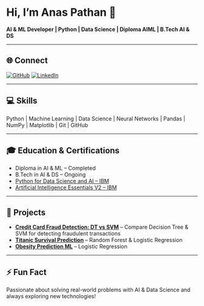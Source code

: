 # Hi, I’m Anas Pathan 👋
**AI & ML Developer | Python | Data Science | Diploma AIML | B.Tech AI & DS**

---

## 🌐 Connect
[![GitHub](https://img.shields.io/badge/GitHub-181717?style=for-the-badge&logo=github&logoColor=white)](https://github.com/pathananas2007)
[![LinkedIn](https://img.shields.io/badge/LinkedIn-0077B5?style=for-the-badge&logo=linkedin&logoColor=white)](https://www.linkedin.com/in/anas-pathan-91a6b3368/)

---

## 💻 Skills
Python | Machine Learning | Data Science | Neural Networks | Pandas | NumPy | Matplotlib | Git | GitHub

---

## 🎓 Education & Certifications
- Diploma in AI & ML – Completed  
- B.Tech in AI & DS – Ongoing  
- [Python for Data Science and AI – IBM](https://www.credly.com/earner/earned/badge/1f1db3fd-2a08-4a01-8025-fd249c80a83f)  
- [Artificial Intelligence Essentials V2 – IBM](https://www.credly.com/earner/earned/badge/af400a31-9e34-4414-87fc-ae5067b46c08)  

---

## 🚀 Projects
- **[Credit Card Fraud Detection: DT vs SVM](https://github.com/pathananas2007/decision-tree-svm-creditcard-fraud)** – Compare Decision Tree & SVM for detecting fraudulent transactions  
- **[Titanic Survival Prediction](https://github.com/pathananas2007/Titanic_Survival_Prediction)** – Random Forest & Logistic Regression  
- **[Obesity Prediction ML](https://github.com/pathananas2007/obesity-prediction-ml)** – Logistic Regression  

---
## ⚡ Fun Fact
Passionate about solving real-world problems with AI & Data Science and always exploring new technologies!
